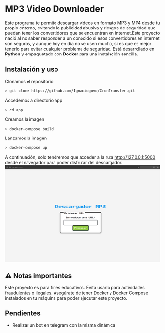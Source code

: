 # MP3 Video Downloader  

Este programa te permite descargar videos en formato MP3 y MP4 desde tu propio entorno, evitando la publicidad abusiva y riesgos de seguridad que puedan tener los convertidores que se encuentran en internet.Este proyecto nació al no saber responder a un conocido si esos convertidores en internet son seguros, y aunque hoy en día no se usen mucho, si es que es mejor tenerlo para evitar cualquier problema de seguridad.
Está desarrollado en **Python** y empaquetado con **Docker** para una instalación sencilla.


## Instalación y uso  
Clonamos el repositorio
```bash
> git clone https://github.com/Ignaciogovo/CronTransfer.git
```

Accedemos a directorio app 
```bash
> cd app
```
Creamos la imagen
```bash
> docker-compose build
```
Lanzamos la imagen
```bash
> docker-compose up
```

A continuación, solo tendremos que acceder a la ruta http://127.0.0.1:5000 desde el navegador para poder disfrutar del descargador.
![Imagen de la web](https://github.com/Ignaciogovo/descargador_mp3/blob/master/varios/imagenes/index.png)



## ⚠️ Notas importantes

Este proyecto es para fines educativos. Evita usarlo para actividades fraudulentas o ilegales.
Asegúrate de tener Docker y Docker Compose instalados en tu máquina para poder ejecutar este proyecto.


## Pendientes
- Realizar un bot en telegram con la misma dinámica 
    
